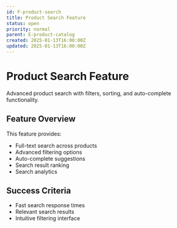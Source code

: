 ```yaml
---
id: F-product-search
title: Product Search Feature
status: open
priority: normal
parent: E-product-catalog
created: 2025-01-13T16:00:00Z
updated: 2025-01-13T16:00:00Z
---
```


# Product Search Feature

Advanced product search with filters, sorting, and auto-complete functionality.

## Feature Overview

This feature provides:

- Full-text search across products
- Advanced filtering options
- Auto-complete suggestions
- Search result ranking
- Search analytics

## Success Criteria

- Fast search response times
- Relevant search results
- Intuitive filtering interface
